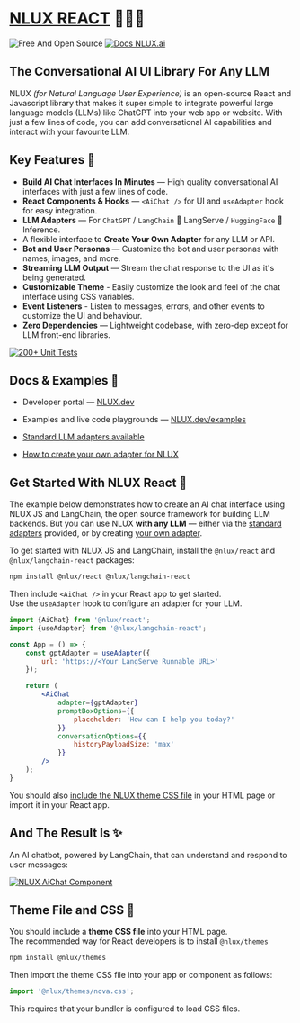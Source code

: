 # [NLUX REACT](https://nlux.ai) 🌲✨💬

![Free And Open Source](https://img.shields.io/badge/Free%20%26%20Open%20Source-1ccb61)
[![Docs NLUX.ai](https://img.shields.io/badge/Docs_Website-NLUX.dev-fa896b)](https://nlux.dev)

## The Conversational AI UI Library For Any LLM

NLUX _(for Natural Language User Experience)_ is an open-source React and Javascript library that makes it super simple
to
integrate powerful large language models (LLMs) like ChatGPT into your web app or website. With just a few lines
of code, you can add conversational AI capabilities and interact with your favourite LLM.

## Key Features 🌟

* **Build AI Chat Interfaces In Minutes** ― High quality conversational AI interfaces with just a few lines of code.
* **React Components & Hooks** ― `<AiChat />` for UI and `useAdapter` hook for easy integration.
* **LLM Adapters** ― For `ChatGPT` / `LangChain` 🦜 LangServe / `HuggingFace` 🤗 Inference.
* A flexible interface to **Create Your Own Adapter** for any LLM or API.
* **Bot and User Personas** ― Customize the bot and user personas with names, images, and more.
* **Streaming LLM Output** ― Stream the chat response to the UI as it's being generated.
* **Customizable Theme** - Easily customize the look and feel of the chat interface using CSS variables.
* **Event Listeners** - Listen to messages, errors, and other events to customize the UI and behaviour.
* **Zero Dependencies** ― Lightweight codebase, with zero-dep except for LLM front-end libraries.

[![200+ Unit Tests](https://github.com/nluxai/nlux/actions/workflows/run-all-tests.yml/badge.svg)](https://github.com/nluxai/nlux/actions/workflows/run-all-tests.yml)

## Docs & Examples 📖

* Developer portal ― [NLUX.dev](https://nlux.dev/)
* Examples and live code playgrounds ― [NLUX.dev/examples](https://nlux.dev/examples)


* [Standard LLM adapters available](https://nlux.dev/learn/adapters)
* [How to create your own adapter for NLUX](https://nlux.dev/learn/adapters/custom-adapters/create-custom-adapter)

## Get Started With NLUX React 🚀

The example below demonstrates how to create an AI chat interface using NLUX JS and LangChain, the open source
framework for building LLM backends. But you can use NLUX **with any LLM** ― either
via the [standard adapters](https://nlux.dev/learn/adapters) provided, or
by creating [your own adapter](https://nlux.dev/learn/adapters/custom-adapters/create-custom-adapter).

To get started with NLUX JS and LangChain, install the `@nlux/react` and `@nlux/langchain-react` packages:

```sh
npm install @nlux/react @nlux/langchain-react
```

Then include `<AiChat />` in your React app to get started.<br />
Use the `useAdapter` hook to configure an adapter for your LLM.

```jsx
import {AiChat} from '@nlux/react';
import {useAdapter} from '@nlux/langchain-react';

const App = () => {
    const gptAdapter = useAdapter({
        url: 'https://<Your LangServe Runnable URL>'
    });

    return (
        <AiChat
            adapter={gptAdapter}
            promptBoxOptions={{
                placeholder: 'How can I help you today?'
            }}
            conversationOptions={{
                historyPayloadSize: 'max'
            }}
        />
    );
}
```

You should also [include the NLUX theme CSS file](#theme-file-and-css-) in your HTML page
or import it in your React app.

## And The Result Is ✨

An AI chatbot, powered by LangChain, that can understand and respond to user messages:

[![NLUX AiChat Component](https://nlux.ai/images/demos/chat-convo-demo-fin-advisor.gif)](https://nlux.ai)

## Theme File and CSS 🎨

You should include a **theme CSS file** into your HTML page.<br />
The recommended way for React developers is to install `@nlux/themes`

```sh
npm install @nlux/themes
```

Then import the theme CSS file into your app or component as follows:

```jsx
import '@nlux/themes/nova.css';
```

This requires that your bundler is configured to load CSS files.